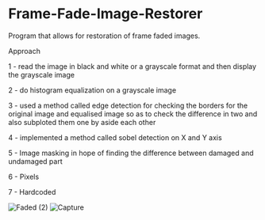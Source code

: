 # Frame-Fade-Image-Restorer
Program that allows for restoration of frame faded images.

Approach

1 - read the image in black and white or a grayscale format and then display the grayscale image

2 - do histogram equalization on a grayscale image

3 - used a method called edge detection for checking the borders for the original image and equalised image so as to check the difference in two and also subploted them one by aside each other

4 - implemented a method called sobel detection on X and Y axis

5 - Image masking in hope of finding the difference between damaged and undamaged part

6 - Pixels

7 - Hardcoded

![Faded (2)](https://user-images.githubusercontent.com/47186806/114579442-c3803c80-9c75-11eb-9401-8a4f4253cddf.jpg)
![Capture](https://user-images.githubusercontent.com/47186806/114579416-bcf1c500-9c75-11eb-8ae4-f7402cc73aa6.PNG)

